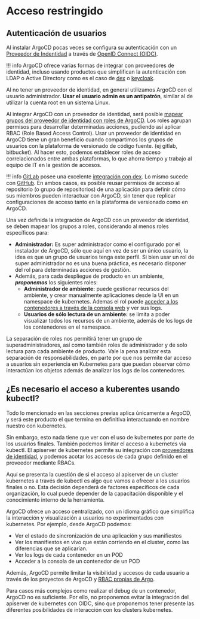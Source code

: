 # Acceso restringido

## Autenticación de usuarios

Al instalar ArgoCD pocas veces se configura su autenticación con un [Proveedor
de Indentidad](https://argo-cd.readthedocs.io/en/stable/operator-manual/user-management/#sso)
a través de [OpenID Connect (OIDC)](https://openid.net/connect/).

!!! info
    ArgoCD ofrece varias formas de integrar con proveedores de identidad, incluso
    usando productos que simplifican la autenticación con LDAP o Active Directory
    como es el caso de [dex](https://dexidp.io/) o [keycloak](https://www.keycloak.org/).

Al no tener un proveedor de identidad, en general utilizamos ArgoCD con el
usuario administrador. **Usar el usuario admin es un antipatrón**, similar
al de utilizar la cuenta root en un sistema Linux.

Al integrar ArgoCD con un proveedor de identidad, será posible [mapear grupos
del proveedor de identidad con roles de ArgoCD](https://argo-cd.readthedocs.io/en/stable/operator-manual/rbac/).
Los roles agrupan permisos para desarrollar determinadas acciones, pudiendo así
aplicar RBAC (Role Based Access Control). Usar un proveedor de identidad en
ArgoCD tiene un gran beneficio cuando compartimos los grupos de usuarios con la
plataforma de versionado de código fuente. (ej gitlab, bitbucket). Al hacer
esto, podemos establecer roles de acceso correlacionados entre ambas
plataformas, lo que ahorra tiempo y trabajo al equipo de IT en la gestión de
accesos.

!!! info
    [GitLab](https://gitlab.com/) posee una excelente [integración con
    dex](https://dexidp.io/docs/connectors/gitlab/). Lo mismo sucede con
    [GitHub](https://dexidp.io/docs/connectors/github/). En ambos casos, es
    posible reusar permisos de acceso al repositorio (o grupo de repositorios)
    de una aplicación para definir cómo sus miembros pueden interactuar con
    ArgoCD, sin tener que replicar configuraciones de acceso tanto en la
    plataforma de versionado como en ArgoCD.

Una vez definida la integración de ArgoCD con un proveedor de identidad, se
deben mapear los grupos a roles, considerando al menos roles específicos para:

* **Administrador:** Es super administrador como el configurado por el instalador
  de ArgoCD, sólo que aquí en vez de ser un único usuario, la idea es que un
  grupo de usuarios tenga este perfil. Si bien usar un rol de super administrador no es
  una buena práctica, es necesario disponer del rol para determinadas acciones
  de gestión.
* Además, para cada despliegue de producto en un ambiente, **_proponemos_** los
  siguientes roles:
    * **Administrador de ambiente:** puede gestionar recursos del ambiente, y
      crear manualmente aplicaciones desde la UI en un namespace de kubernetes.
      Ademas el rol puede [acceder a los contenedores a través de la consola
      web](https://argo-cd.readthedocs.io/en/stable/operator-manual/web_based_terminal/)
      y ver sus logs.
    * **Usuarios de sólo lectura de un ambiente:** se limita a poder visualizar
      todos los recursos de un ambiente, además de los logs de los
      contenedores en el namespace.

La separación de roles nos permitirá tener un grupo de superadministradores, así
como también roles de administrador y de solo lectura para cada
ambiente de producto. Vale la pena analizar esta separación de
responsabilidades, en parte por que nos permite dar acceso a usuarios sin
experiencia en Kubernetes para que puedan observar cómo interactúan los objetos
además de analizar los logs de los contenedores. 


## ¿Es necesario el acceso a kuberentes usando kubectl?

Todo lo mencionado en las secciones previas aplica únicamente a ArgoCD, y será
este producto el que termina en definitiva interactuando en nombre nuestro
con kubernetes.

Sin embargo, esto nada tiene que ver con el uso de kubernetes por parte de los
usuarios finales. También podemos limitar el acceso a kubernetes via kubectl.
El apiserver de kubernetes permite su integración con [proveedores de
identidad](https://github.com/dexidp/dex/issues/787), y podemos acotar los
accesos de cada grupo definido en el proveedor mediante RBACs.

Aquí se presenta la cuestión de si el acceso al apiserver de un cluster
kubernetes a través de kubectl es algo que vamos a ofrecer a los usuarios
finales o no. Esta decisión dependerá de factores específicos de cada
organización, lo cual puede depender de la capacitación disponible y el
conocimiento interno de la herramienta.

ArgoCD ofrece un acceso centralizado, con un idioma gráfico que simplifica
la interacción y visualización a usuarios no experimentados con kubernetes. Por 
ejemplo, desde ArgoCD podemos:

* Ver el estado de sincronización de una aplicación y sus manifiestos
* Ver los manifiestos en vivo que están corriendo en el cluster, como las
  diferencias que se aplicarían.
* Ver los logs de cada contenedor en un POD
* Acceder a la consola de un contenedor de un POD

Además, ArgoCD permite limitar la visibilidad y accesos de cada usuario a través
de los proyectos de ArgoCD y [RBAC propias de Argo](https://argo-cd.readthedocs.io/en/stable/operator-manual/rbac/).

Para casos más complejos como realizar el debug de un contenedor, ArgoCD no
es suficiente. Por ello, no proponemos evitar la integración del apiserver de kubernetes con OIDC, sino que proponemos tener presente las diferentes posibilidades de interacción con los clusters kubernetes.
